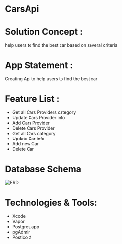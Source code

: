 # CarsApi
# Solution Concept :
help users to find the best car based on several criteria
# App Statement :
Creating Api to help users to find the best car
# Feature List :
- Get all Cars Providers category
- Update Cars Provider info
- Add Cars Provider
- Delete Cars Provider
- Get all Cars category
- Update Car info
- Add new Car
- Delete Car
# Database Schema
![ERD](https://user-images.githubusercontent.com/116960445/226654692-6fdb4d2b-678b-4f0f-b5f6-a7c08c032d47.png)

# Technologies & Tools:
- Xcode
- Vapor
- Postgres.app
- pgAdmin
- Postico 2

